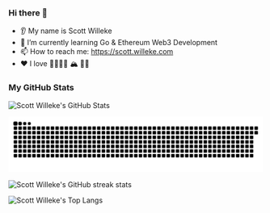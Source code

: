 ### Hi there 👋

- 👂 My name is Scott Willeke
- 🌱 I’m currently learning Go & Ethereum Web3 Development
- 📫 How to reach me: https://scott.willeke.com
- ❤️ I love 👨‍👩‍👦‍👦 🏔 👨‍💻

### My GitHub Stats

![Scott Willeke's GitHub Stats](https://activescott-github-readme-stats.vercel.app/api?username=activescott&show_icons=true&theme=one_dark_pro&bg_color=00000000)

<picture>
  <source media="(prefers-color-scheme: dark)" srcset="github-snake-dark.svg" />
  <source media="(prefers-color-scheme: light)" srcset="github-snake.svg" />
  <img alt="github-snake" src="github-snake.svg" />
</picture>

![Scott Willeke's GitHub streak stats](https://streak-stats.demolab.com/?user=activescott)

![Scott Willeke's Top Langs](https://activescott-github-readme-stats.vercel.app/api/top-langs/?username=activescott&layout=compact)

<!--
Useful references:
https://github.com/abhisheknaiidu/awesome-github-profile-readme
https://github.com/arturssmirnovs/github-profile-readme-generator
https://github.com/anuraghazra/github-readme-stats?tab=readme-ov-file
https://github.com/Platane/snk
-->
